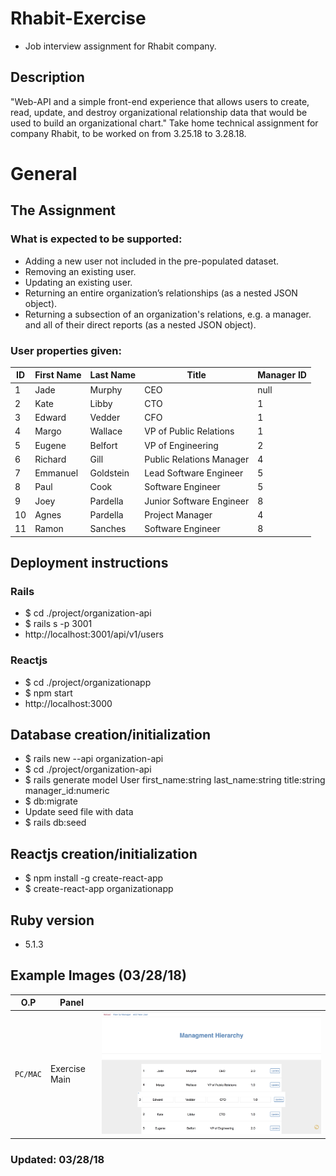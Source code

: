 # Rhabit-Exercise
- Job interview assignment for Rhabit company.

## Description
"Web-API and a simple front-end experience that allows users to create, read, update, and destroy organizational relationship data that would be used to build an organizational chart." Take home technical assignment for company Rhabit, to be worked on from 3.25.18 to 3.28.18.

# General
## The Assignment
### What is expected to be supported:
- Adding a new user not included in the pre-populated dataset.
- Removing an existing user.
- Updating an existing user.
- Returning an entire organization’s relationships (as a  nested  JSON
object).
- Returning a subsection of an organization's relations, e.g. a manager.
and all of their direct reports (as a  nested  JSON object).

### User properties given:
| ID | First Name | Last Name | Title | Manager ID |
| --- | --- | --- | --- | --- |
| 1 | Jade | Murphy | CEO | null |
| 2 | Kate | Libby | CTO | 1 |
| 3 | Edward | Vedder | CFO | 1 |
| 4 | Margo | Wallace | VP of Public Relations | 1 |
| 5 | Eugene | Belfort | VP of Engineering | 2 |
| 6 | Richard | Gill | Public Relations Manager | 4 |
| 7 | Emmanuel | Goldstein | Lead Software Engineer | 5 |
| 8 | Paul | Cook | Software Engineer | 5 |
| 9 | Joey | Pardella | Junior Software Engineer | 8 |
| 10 | Agnes | Pardella | Project Manager | 4 |
| 11 | Ramon | Sanches | Software Engineer | 8 |

## Deployment instructions
### Rails
- $ cd ./project/organization-api
- $ rails s -p 3001
- http://localhost:3001/api/v1/users
### Reactjs
- $ cd ./project/organizationapp
- $ npm start
- http://localhost:3000

## Database creation/initialization
- $ rails new --api organization-api
- $ cd ./project/organization-api
- $ rails generate model User first_name:string last_name:string title:string manager_id:numeric
- $ db:migrate
- Update seed file with data
- $ rails db:seed

## Reactjs creation/initialization
- $ npm install -g create-react-app
- $ create-react-app organizationapp

## Ruby version
- 5.1.3

## Example Images (03/28/18)
| O.P | Panel | |
| --- | --- | --- |
| `PC/MAC` | Exercise Main | ![Rhabit-Exercise-Preview](public/images/preview_images/rhabit_preview.png) |

### Updated: 03/28/18
